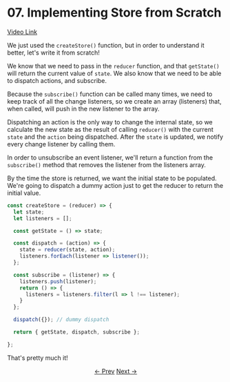 # 07. Implementing Store from Scratch
[Video Link](https://egghead.io/lessons/javascript-redux-implementing-store-from-scratch)

We just used the `createStore()` function, but in order to understand it better, let's write it from scratch!


We know that we need to pass in the `reducer` function, and that `getState()` will return the current value of `state`. We also know that we need to be able to dispatch actions, and subscribe.

Because the `subscribe()` function can be called many times, we need to keep track of all the change listeners, so we create an array (listeners) that, when called, will push in the new listener to the array.

Dispatching an action is the only way to change the internal state, so we calculate the new state as the result of calling `reducer()` with the current `state` and the `action` being dispatched. After the `state` is updated, we notify every change listener by calling them.

In order to unsubscribe an event listener, we'll return a function from the `subscribe()` method that removes the listener from the listeners array.

By the time the store is returned, we want the initial state to be populated. We're going to dispatch a dummy action just to get the reducer to return the initial value.

```Javascript
const createStore = (reducer) => {
  let state;
  let listeners = [];

  const getState = () => state;

  const dispatch = (action) => {
    state = reducer(state, action);
    listeners.forEach(listener => listener());
  };

  const subscribe = (listener) => {
    listeners.push(listener);
    return () => {
      listeners = listeners.filter(l => l !== listener);
    }
  };

  dispatch({}); // dummy dispatch

  return { getState, dispatch, subscribe };

};
```

That's pretty much it!

<p align="center">
<a href="https://github.com/tayiorbeii/egghead.io_redux_course_notes/blob/master/02-Reducer_and_Store.md"><- Prev</a>
<a href="https://github.com/tayiorbeii/egghead.io_redux_course_notes/blob/master/04-React_Counter_Example.md">Next -></a>
</p>
